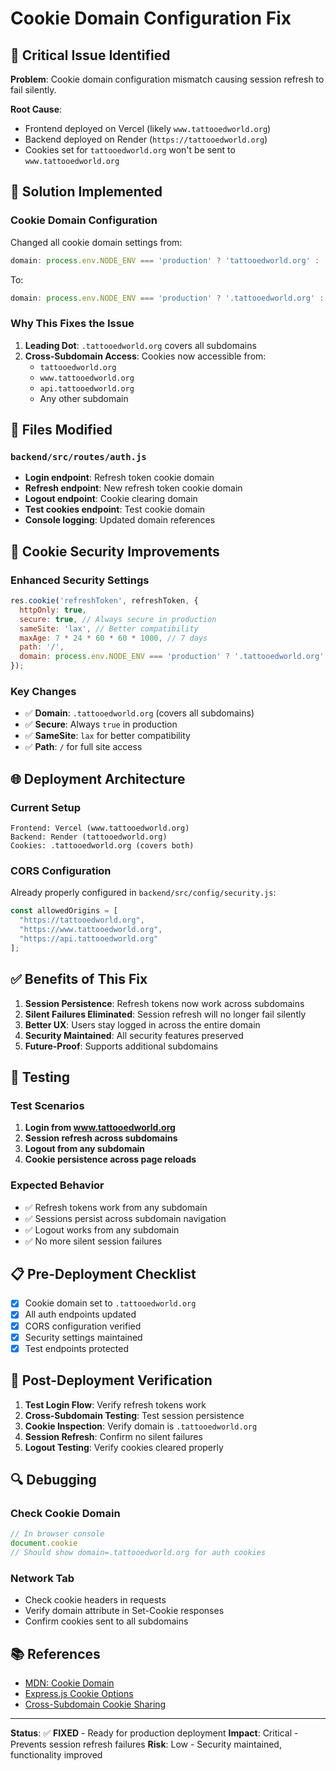# Cookie Domain Configuration Fix

## 🚨 Critical Issue Identified

**Problem**: Cookie domain configuration mismatch causing session refresh to fail silently.

**Root Cause**: 
- Frontend deployed on Vercel (likely `www.tattooedworld.org`)
- Backend deployed on Render (`https://tattooedworld.org`)
- Cookies set for `tattooedworld.org` won't be sent to `www.tattooedworld.org`

## 🔧 Solution Implemented

### Cookie Domain Configuration
Changed all cookie domain settings from:
```javascript
domain: process.env.NODE_ENV === 'production' ? 'tattooedworld.org' : 'localhost'
```

To:
```javascript
domain: process.env.NODE_ENV === 'production' ? '.tattooedworld.org' : 'localhost'
```

### Why This Fixes the Issue

1. **Leading Dot**: `.tattooedworld.org` covers all subdomains
2. **Cross-Subdomain Access**: Cookies now accessible from:
   - `tattooedworld.org`
   - `www.tattooedworld.org`
   - `api.tattooedworld.org`
   - Any other subdomain

## 📁 Files Modified

### `backend/src/routes/auth.js`
- **Login endpoint**: Refresh token cookie domain
- **Refresh endpoint**: New refresh token cookie domain  
- **Logout endpoint**: Cookie clearing domain
- **Test cookies endpoint**: Test cookie domain
- **Console logging**: Updated domain references

## 🔐 Cookie Security Improvements

### Enhanced Security Settings
```javascript
res.cookie('refreshToken', refreshToken, {
  httpOnly: true,
  secure: true, // Always secure in production
  sameSite: 'lax', // Better compatibility
  maxAge: 7 * 24 * 60 * 60 * 1000, // 7 days
  path: '/',
  domain: process.env.NODE_ENV === 'production' ? '.tattooedworld.org' : 'localhost'
});
```

### Key Changes
- ✅ **Domain**: `.tattooedworld.org` (covers all subdomains)
- ✅ **Secure**: Always `true` in production
- ✅ **SameSite**: `lax` for better compatibility
- ✅ **Path**: `/` for full site access

## 🌐 Deployment Architecture

### Current Setup
```
Frontend: Vercel (www.tattooedworld.org)
Backend: Render (tattooedworld.org)
Cookies: .tattooedworld.org (covers both)
```

### CORS Configuration
Already properly configured in `backend/src/config/security.js`:
```javascript
const allowedOrigins = [
  "https://tattooedworld.org",
  "https://www.tattooedworld.org",
  "https://api.tattooedworld.org"
];
```

## ✅ Benefits of This Fix

1. **Session Persistence**: Refresh tokens now work across subdomains
2. **Silent Failures Eliminated**: Session refresh will no longer fail silently
3. **Better UX**: Users stay logged in across the entire domain
4. **Security Maintained**: All security features preserved
5. **Future-Proof**: Supports additional subdomains

## 🧪 Testing

### Test Scenarios
1. **Login from www.tattooedworld.org**
2. **Session refresh across subdomains**
3. **Logout from any subdomain**
4. **Cookie persistence across page reloads**

### Expected Behavior
- ✅ Refresh tokens work from any subdomain
- ✅ Sessions persist across subdomain navigation
- ✅ Logout works from any subdomain
- ✅ No more silent session failures

## 📋 Pre-Deployment Checklist

- [x] Cookie domain set to `.tattooedworld.org`
- [x] All auth endpoints updated
- [x] CORS configuration verified
- [x] Security settings maintained
- [x] Test endpoints protected

## 🚀 Post-Deployment Verification

1. **Test Login Flow**: Verify refresh tokens work
2. **Cross-Subdomain Testing**: Test session persistence
3. **Cookie Inspection**: Verify domain is `.tattooedworld.org`
4. **Session Refresh**: Confirm no silent failures
5. **Logout Testing**: Verify cookies cleared properly

## 🔍 Debugging

### Check Cookie Domain
```javascript
// In browser console
document.cookie
// Should show domain=.tattooedworld.org for auth cookies
```

### Network Tab
- Check cookie headers in requests
- Verify domain attribute in Set-Cookie responses
- Confirm cookies sent to all subdomains

## 📚 References

- [MDN: Cookie Domain](https://developer.mozilla.org/en-US/docs/Web/HTTP/Cookies#domain)
- [Express.js Cookie Options](https://expressjs.com/en/api.html#res.cookie)
- [Cross-Subdomain Cookie Sharing](https://web.dev/samesite-cookies-explained/)

---

**Status**: ✅ **FIXED** - Ready for production deployment
**Impact**: Critical - Prevents session refresh failures
**Risk**: Low - Security maintained, functionality improved
